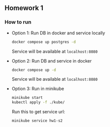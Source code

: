 ## Homework 1

### How to run

- Option 1: Run DB in docker and service locally

    ```bash
    docker compose up postgres -d 
    ```

    Service will be available at `localhost:8080`

- Option 2: Run DB and service in docker

    ```bash
    docker compose up -d
    ```

    Service will be available at `localhost:8080`

- Option 3: Run in minikube

    ```bash
    minikube start
    kubectl apply -f ./kube/
    ```

    Run this to get service url:
    ```bash
    minikube service hw1-s2
    ```
